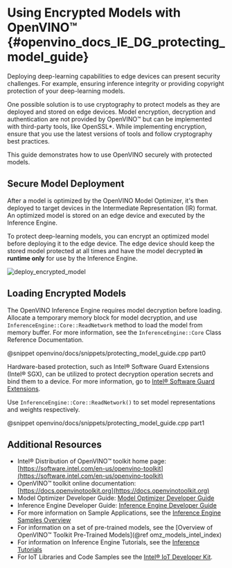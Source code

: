 # Using Encrypted Models with OpenVINO&trade;  {#openvino_docs_IE_DG_protecting_model_guide}

Deploying deep-learning capabilities to edge devices can present security
challenges. For example, ensuring inference integrity or providing copyright
protection of your deep-learning models.

One possible solution is to use cryptography to protect models as they are
deployed and stored on edge devices. Model encryption, decryption and
authentication are not provided by OpenVINO&trade; but can be implemented with
third-party tools, like OpenSSL\*. While implementing encryption, ensure that
you use the latest versions of tools and follow cryptography best practices.

This guide demonstrates how to use OpenVINO securely with protected models.

## Secure Model Deployment

After a model is optimized by the OpenVINO Model Optimizer, it's then deployed
to target devices in the Intermediate Representation (IR) format. An optimized
model is stored on an edge device and executed by the Inference Engine.

To protect deep-learning models, you can encrypt an optimized model before
deploying it to the edge device. The edge device should keep the stored model
protected at all times and have the model decrypted **in runtime only** for use
by the Inference Engine.

![deploy_encrypted_model]

## Loading Encrypted Models

The OpenVINO Inference Engine requires model decryption before loading. Allocate
a temporary memory block for model decryption, and use
`InferenceEngine::Core::ReadNetwork` method to load the model from memory buffer.
For more information, see the `InferenceEngine::Core` Class
Reference Documentation.

@snippet openvino/docs/snippets/protecting_model_guide.cpp part0

Hardware-based protection, such as Intel&reg; Software Guard Extensions
(Intel&reg; SGX), can be utilized to protect decryption operation secrets and
bind them to a device. For more information, go to [Intel&reg; Software Guard
Extensions](https://software.intel.com/en-us/sgx).

Use `InferenceEngine::Core::ReadNetwork()` to set model representations and
weights respectively.

@snippet openvino/docs/snippets/protecting_model_guide.cpp part1

[deploy_encrypted_model]: img/deploy_encrypted_model.png

## Additional Resources

- Intel® Distribution of OpenVINO™ toolkit home page: [https://software.intel.com/en-us/openvino-toolkit](https://software.intel.com/en-us/openvino-toolkit)
- OpenVINO™ toolkit online documentation: [https://docs.openvinotoolkit.org](https://docs.openvinotoolkit.org)
- Model Optimizer Developer Guide: [Model Optimizer Developer Guide](https://docs.openvinotoolkit.org/latest/_docs_MO_DG_Deep_Learning_Model_Optimizer_DevGuide.html)
- Inference Engine Developer Guide: [Inference Engine Developer Guide](https://docs.openvinotoolkit.org/latest/_docs_IE_DG_Deep_Learning_Inference_Engine_DevGuide.html)
- For more information on Sample Applications, see the [Inference Engine Samples Overview](https://docs.openvinotoolkit.org/latest/_docs_IE_DG_Samples_Overview.html)
- For information on a set of pre-trained models, see the [Overview of OpenVINO™ Toolkit Pre-Trained Models](@ref omz_models_intel_index)
- For information on Inference Engine Tutorials, see the [Inference Tutorials](https://github.com/intel-iot-devkit/inference-tutorials-generic)
- For IoT Libraries and Code Samples see the [Intel® IoT Developer Kit](https://github.com/intel-iot-devkit).
